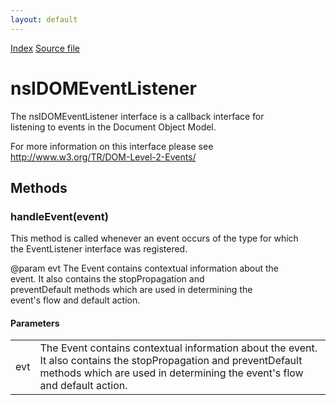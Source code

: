 ```yaml
---
layout: default
---
```

<div id='links'><a href="../index.html">Index</a>
<a href="http://dxr.mozilla.org/mozilla-central/source/dom/interfaces/events/nsIDOMEventListener.idl">Source file</a>
</div>

# nsIDOMEventListener #
  
The nsIDOMEventListener interface is a callback interface for  
listening to events in the Document Object Model.  
  
For more information on this interface please see   
http://www.w3.org/TR/DOM-Level-2-Events/  
  

## Methods ##

### handleEvent(event) ###
  
This method is called whenever an event occurs of the type for which   
the EventListener interface was registered.  
  
@param   evt The Event contains contextual information about the   
             event. It also contains the stopPropagation and   
             preventDefault methods which are used in determining the   
             event's flow and default action.  
  

#### Parameters ####

<table>

<tr>
<td>evt</td>
<td>The Event contains contextual information about the   
             event. It also contains the stopPropagation and   
             preventDefault methods which are used in determining the   
             event's flow and default action.  
</td>
</tr>

</table>
